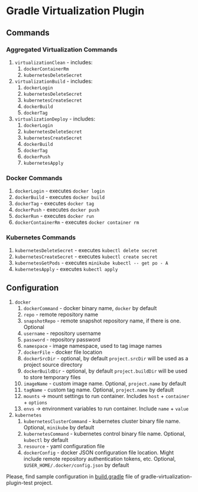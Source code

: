 # Gradle Virtualization Plugin

## Commands

### Aggregated Virtualization Commands

1. `virtualizationClean` - includes:
    1. `dockerContainerRm`
    1. `kubernetesDeleteSecret`
1. `virtualizationBuild` - includes:
    1. `dockerLogin`
    1. `kubernetesDeleteSecret`
    1. `kubernetesCreateSecret`
    1. `dockerBuild`
    1. `dockerTag`
1. `virtualizationDeploy` - includes:
    1. `dockerLogin`
    1. `kubernetesDeleteSecret`
    1. `kubernetesCreateSecret`
    1. `dockerBuild`
    1. `dockerTag`
    1. `dockerPush`
    1. `kubernetesApply`

### Docker Commands

1. `dockerLogin` - executes `docker login`
1. `dockerBuild` - executes `docker build`
1. `dockerTag` - executes `docker tag`
1. `dockerPush` - executes `docker push`
1. `dockerRun` - executes `docker run`
1. `dockerContainerRm` - executes `docker container rm`

### Kubernetes Commands

1. `kubernetesDeleteSecret` - executes `kubectl delete secret`
1. `kubernetesCreateSecret` - executes `kubectl create secret`
1. `kubernetesGetPods` - executes `minikube kubectl -- get po - A`
1. `kubernetesApply` - executes `kubectl apply`

## Configuration

1. `docker`
    1. `dockerCommand` - docker binary name, `docker` by default
    1. `repo` - remote repository name
    1. `snapshotRepo` - remote snapshot repository name, if there is one. Optional
    1. `username` - repository username
    1. `password` - repository password
    1. `namespace` - image namespace, used to tag image names
    1. `dockerFile` - docker file location
    1. `dockerSrcDir` - optional, by default `project.srcDir` will be used as a project source directory
    1. `dockerBuildDir` - optional, by default `project.buildDir` will be used to store temporary files
    1. `imageName` - custom image name. Optional, `project.name` by default
    1. `tagName` - custom tag name. Optional, `project.name` by default
    1. `mounts` -> mount settings to run container. Includes `host` + `container` + `options`
    1. `envs` -> environment variables to run container. Include `name` + `value`
1. `kubernetes`
    1. `kubernetesClusterCommand` - kubernetes cluster binary file name. Optional, `minikube` by default
    1. `kubernetesCommand` - kubernetes control binary file name. Optional, `kubectl` by default
    1. `resource` - yaml configuration file
    1. `dockerConfig` - docker JSON configuration file location. Might include remote repository authentication tokens,
       etc. Optional, `$USER_HOME/.docker/config.json` by default

Please, find sample configuration in [build.gradle](gradle-virtualization-plugin-test/build.gradle#L31-L57) file of
gradle-virtualization-plugin-test project.
